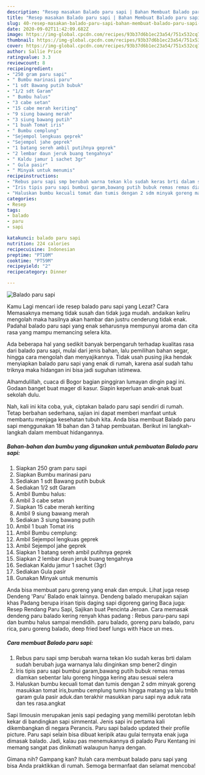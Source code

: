 ```yaml
---
description: "Resep masakan Balado paru sapi | Bahan Membuat Balado paru sapi Yang Menggugah Selera"
title: "Resep masakan Balado paru sapi | Bahan Membuat Balado paru sapi Yang Menggugah Selera"
slug: 40-resep-masakan-balado-paru-sapi-bahan-membuat-balado-paru-sapi-yang-menggugah-selera
date: 2020-09-02T11:42:09.682Z
image: https://img-global.cpcdn.com/recipes/93b37d6b1ec23a54/751x532cq70/balado-paru-sapi-foto-resep-utama.jpg
thumbnail: https://img-global.cpcdn.com/recipes/93b37d6b1ec23a54/751x532cq70/balado-paru-sapi-foto-resep-utama.jpg
cover: https://img-global.cpcdn.com/recipes/93b37d6b1ec23a54/751x532cq70/balado-paru-sapi-foto-resep-utama.jpg
author: Sallie Price
ratingvalue: 3.3
reviewcount: 8
recipeingredient:
- "250 gram paru sapi"
- " Bumbu marinasi paru"
- "1 sdt Bawang putih bubuk"
- "1/2 sdt Garam"
- " Bumbu halus"
- "3 cabe setan"
- "15 cabe merah keriting"
- "9 siung bawang merah"
- "3 siung bawang putih"
- "1 buah Tomat iris"
- " Bumbu cemplung"
- "Sejempol lengkuas geprek"
- "Sejempol jahe geprek"
- "1 batang sereh ambil putihnya geprek"
- "2 lembar daun jeruk buang tengahnya"
- " Kaldu jamur 1 sachet 3gr"
- " Gula pasir"
- " Minyak untuk menumis"
recipeinstructions:
- "Rebus paru sapi smp berubah warna tekan klo sudah keras brti dalam sudah berubah juga warnanya lalu dinginkan smp bener2 dingin"
- "Iris tipis paru sapi bumbui garam,bawang putih bubuk remas remas diamkan sebentar lalu goreng hingga kering atau sesuai selera"
- "Haluskan bumbu kecuali tomat dan tumis dengan 2 sdm minyak goreng masukkan tomat iris,bumbu cemplung tumis hingga matang ya lalu tmbh garam gula pasir aduk.dan terakhir masukkan paru sapi nya aduk rata dan tes rasa.angkat"
categories:
- Resep
tags:
- balado
- paru
- sapi

katakunci: balado paru sapi 
nutrition: 224 calories
recipecuisine: Indonesian
preptime: "PT10M"
cooktime: "PT59M"
recipeyield: "2"
recipecategory: Dinner

---
```



![Balado paru sapi](https://img-global.cpcdn.com/recipes/93b37d6b1ec23a54/751x532cq70/balado-paru-sapi-foto-resep-utama.jpg)

Kamu Lagi mencari ide resep balado paru sapi yang Lezat? Cara Memasaknya memang tidak susah dan tidak juga mudah. andaikan keliru mengolah maka hasilnya akan hambar dan justru cenderung tidak enak. Padahal balado paru sapi yang enak seharusnya mempunyai aroma dan cita rasa yang mampu memancing selera kita.

Ada beberapa hal yang sedikit banyak berpengaruh terhadap kualitas rasa dari balado paru sapi, mulai dari jenis bahan, lalu pemilihan bahan segar, hingga cara mengolah dan menyajikannya. Tidak usah pusing jika hendak menyiapkan balado paru sapi yang enak di rumah, karena asal sudah tahu triknya maka hidangan ini bisa jadi suguhan istimewa.

Alhamdulillah, cuaca di Bogor bagian pinggiran lumayan dingin pagi ini. Godaan banget buat mager di kasur. Siapin keperluan anak-anak buat sekolah dulu.


Nah, kali ini kita coba, yuk, ciptakan balado paru sapi sendiri di rumah. Tetap berbahan sederhana, sajian ini dapat memberi manfaat untuk membantu menjaga kesehatan tubuh kita. Anda bisa membuat Balado paru sapi menggunakan 18 bahan dan 3 tahap pembuatan. Berikut ini langkah-langkah dalam membuat hidangannya.

<!--inarticleads1-->

##### Bahan-bahan dan bumbu yang digunakan untuk pembuatan Balado paru sapi:

1. Siapkan 250 gram paru sapi
1. Siapkan  Bumbu marinasi paru
1. Sediakan 1 sdt Bawang putih bubuk
1. Sediakan 1/2 sdt Garam
1. Ambil  Bumbu halus:
1. Ambil 3 cabe setan
1. Siapkan 15 cabe merah keriting
1. Ambil 9 siung bawang merah
1. Sediakan 3 siung bawang putih
1. Ambil 1 buah Tomat iris
1. Ambil  Bumbu cemplung:
1. Ambil Sejempol lengkuas geprek
1. Ambil Sejempol jahe geprek
1. Siapkan 1 batang sereh ambil putihnya geprek
1. Siapkan 2 lembar daun jeruk buang tengahnya
1. Sediakan  Kaldu jamur 1 sachet (3gr)
1. Sediakan  Gula pasir
1. Gunakan  Minyak untuk menumis


Anda bisa membuat paru goreng yang enak dan empuk. Lihat juga resep Dendeng &#39;Paru&#39; Balado enak lainnya. Dendeng balado merupakan sajian khas Padang berupa irisan tipis daging sapi digoreng garing Baca juga: Resep Rendang Paru Sapi, Sajikan buat Pencinta Jeroan. Cara memasak dendeng paru balado kering renyah khas padang : Rebus paru-paru sapi dan bumbu halus sampai mendidih. paru balado, goreng paru balado, paru rica, paru goreng balado, deep fried beef lungs with Hace un mes. 

<!--inarticleads2-->

##### Cara membuat Balado paru sapi:

1. Rebus paru sapi smp berubah warna tekan klo sudah keras brti dalam sudah berubah juga warnanya lalu dinginkan smp bener2 dingin
1. Iris tipis paru sapi bumbui garam,bawang putih bubuk remas remas diamkan sebentar lalu goreng hingga kering atau sesuai selera
1. Haluskan bumbu kecuali tomat dan tumis dengan 2 sdm minyak goreng masukkan tomat iris,bumbu cemplung tumis hingga matang ya lalu tmbh garam gula pasir aduk.dan terakhir masukkan paru sapi nya aduk rata dan tes rasa.angkat


Sapi limousin merupakan jenis sapi pedaging yang memiliki perototan lebih kekar di bandingkan sapi simmental. Jenis sapi ini pertama kali dikembangkan di negara Perancis. Paru sapi balado updated their profile picture. Paru sapi selain bisa dibuat keripik atau gulai ternyata enak juga dimasak balado. Jadi, kalau pas menemukannya di palado Paru Kentang ini memang sangat pas dinikmati walaupun hanya dengan. 

Gimana nih? Gampang kan? Itulah cara membuat balado paru sapi yang bisa Anda praktikkan di rumah. Semoga bermanfaat dan selamat mencoba!
